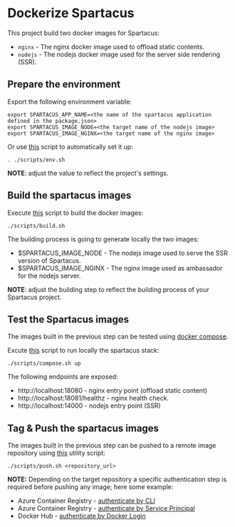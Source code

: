 # Dockerize Spartacus
This project build two docker images for Spartacus:
- `nginx` - The nginx docker image used to offload static contents.
- `nodejs` - The nodejs docker image used for the server side rendering (SSR).

## Prepare the environment
Export the following environment variable:
```
export SPARTACUS_APP_NAME=<the name of the spartacus application defined in the package.json>
export SPARTACUS_IMAGE_NODE=<the target name of the nodejs image>
export SPARTACUS_IMAGE_NGINX=<the target name of the nginx image>
```
Or use [this](./scripts/env.sh) script to automatically set it up:
```
. ./scripts/env.sh
```
**NOTE**: adjust the value to reflect the project's settings.

## Build the spartacus images
Execute [this](./scripts/build.sh) script to build the docker images:
```
./scripts/build.sh
```
The building process is going to generate locally the two images:
- $SPARTACUS_IMAGE_NODE - The nodejs image used to serve the SSR version of Spartacus.
- $SPARTACUS_IMAGE_NGINX - The nginx image used as ambassador for the nodejs server.

**NOTE**: adjust the building step to reflect the building process of your Spartacus project.

## Test the Spartacus images
The images built in the previous step can be tested using [docker compose](./docker-compose.yaml).

Excute [this](./scripts/compose.sh) script to run locally the spartacus stack:
```
./scripts/compose.sh up
```
The following endpoints are exposed:
- http://localhost:18080 - nginx entry point (offload static content)
- http://localhost:18081/healthz - nginx health check.
- http://localhost:14000 - nodejs entry point (SSR)

## Tag & Push the spartacus images
The images built in the previous step can be pushed to a remote image repository using [this](./scripts/push.sh) utility script:
```
./scripts/push.sh <repository_url>
```
**NOTE:** Depending on the target repository a specific authentication step is required before pushing any image; here some example:
- Azure Container Registry - [authenticate by CLI](https://learn.microsoft.com/en-us/azure/container-registry/container-registry-get-started-docker-cli?tabs=azure-cli#log-in-to-a-registry)
- Azure Container Registry - [authenticate by Service Principal](https://learn.microsoft.com/en-us/azure/container-registry/container-registry-auth-kubernetes)
- Docker Hub - [authenticate by Docker Login](https://docs.docker.com/engine/reference/commandline/login/)
